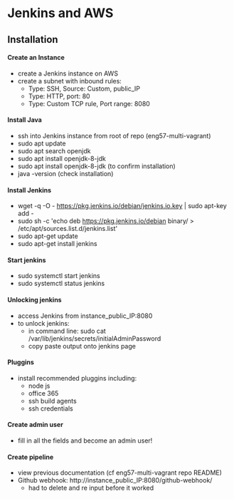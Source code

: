 # Jenkins and AWS

## Installation
#### Create an Instance
- create a Jenkins instance on AWS
- create a subnet with inbound rules:
    - Type: SSH, Source: Custom, public_IP
    - Type: HTTP, port: 80
    - Type: Custom TCP rule, Port range: 8080  

#### Install Java
- ssh into Jenkins instance from root of repo (eng57-multi-vagrant)
- sudo apt update
- sudo apt search openjdk
- sudo apt install openjdk-8-jdk
- sudo apt install openjdk-8-jdk (to confirm installation)
- java -version (check installation)

#### Install Jenkins
- wget -q -O - https://pkg.jenkins.io/debian/jenkins.io.key | sudo apt-key add -
- sudo sh -c 'echo deb https://pkg.jenkins.io/debian binary/ > \
    /etc/apt/sources.list.d/jenkins.list'
- sudo apt-get update
- sudo apt-get install jenkins

#### Start jenkins
- sudo systemctl start jenkins
- sudo systemctl status jenkins


#### Unlocking jenkins
- access Jenkins from instance_public_IP:8080
- to unlock jenkins:
  - in command line: sudo cat /var/lib/jenkins/secrets/initialAdminPassword
  - copy paste output onto jenkins page

#### Pluggins
- install recommended pluggins including:
  - node js
  - office 365
  - ssh build agents
  - ssh credentials

#### Create admin user
- fill in all the fields and become an admin user!

#### Create pipeline
- view previous documentation (cf eng57-multi-vagrant repo README)
- Github webhook: http://instance_public_IP:8080/github-webhook/
  - had to delete and re input before it worked